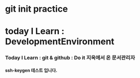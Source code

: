 # git init practice
# today I Learn : DevelopmentEnvironment
### Today I Learn : git & github : Do it 지옥에서 온 문서관리자
#### ssh-keygen 테스트 입니다. 
